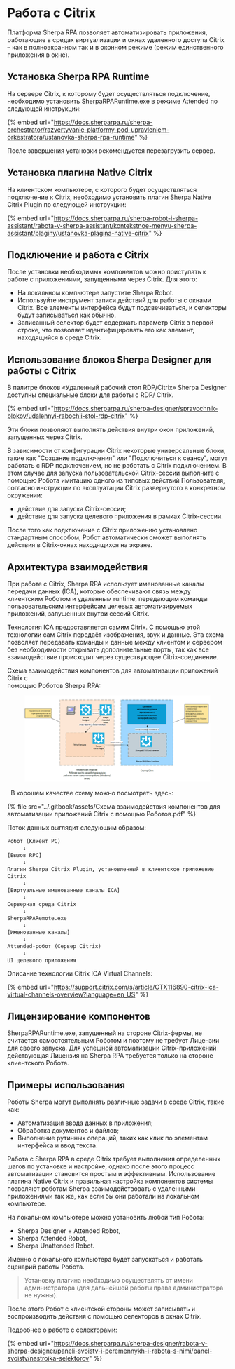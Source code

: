 # Работа с Citrix

Платформа Sherpa RPA позволяет автоматизировать приложения, работающие в средах виртуализации и окнах удаленного доступа Citrix – как в полноэкранном так и в оконном режиме (режим единственного приложения в окне).

## Установка Sherpa RPA Runtime

На сервере Citrix, к которому будет осуществляться подключение, необходимо установить SherpaRPARuntime.exe в режиме Attended по следующей инструкции:

{% embed url="https://docs.sherparpa.ru/sherpa-orchestrator/razvertyvanie-platformy-pod-upravleniem-orkestratora/ustanovka-sherpa-rpa-runtime" %}

После завершения установки рекомендуется перезагрузить сервер.

## Установка плагина Native Citrix

На клиентском компьютере, с которого будет осуществляться подключение к Citrix, необходимо установить плагин Sherpa Native Citrix Plugin по следующей инструкции:

{% embed url="https://docs.sherparpa.ru/sherpa-robot-i-sherpa-assistant/rabota-v-sherpa-assistant/kontekstnoe-menyu-sherpa-assistant/plaginy/ustanovka-plagina-native-citrix" %}

## Подключение и работа с Citrix

После установки необходимых компонентов можно приступать к работе с приложениями, запущенными через Citrix. Для этого:

* На локальном компьютере запустите Sherpa Robot.
* Используйте инструмент записи действий для работы с окнами Citrix. Все элементы интерфейса будут подсвечиваться, и селекторы будут записываться как обычно.
* Записанный селектор будет содержать параметр Citrix в первой строке, что позволяет идентифицировать его как элемент, находящийся в среде Citrix.

## Использование блоков Sherpa Designer для работы с Citrix

В палитре блоков «Удаленный рабочий стол RDP/Citrix» Sherpa Designer доступны специальные блоки для работы с RDP/ Citrix.

{% embed url="https://docs.sherparpa.ru/sherpa-designer/spravochnik-blokov/udalennyi-rabochii-stol-rdp-citrix" %}

Эти блоки позволяют выполнять действия внутри окон приложений, запущенных через Citrix.&#x20;

В зависимости от конфигурации Citrix некоторые универсальные блоки, такие как "Создание подключения" или "Подключиться к сеансу", могут работать с RDP подключением, но не работать с Citrix подключением. В этом случае для запуска пользовательской Citrix-сессии выполните с помощью Робота имитацию одного из типовых действий Пользователя, согласно инструкции по эксплуатации Citrix развернутого в конкретном окружении:

* действие для запуска Citrix-сессии;
* действие для запуска целевого приложения в рамках Citrix-сессии.&#x20;

После того как подключение с Citrix приложению установлено стандартным способом, Робот автоматически сможет выполнять действия в Citrix-окнах находящихся на экране.

## Архитектура взаимодействия

При работе с Citrix, Sherpa RPA использует именованные каналы передачи данных (ICA), которые обеспечивают связь между клиентским Роботом и удаленным runtime, передающим команды пользовательским интерфейсам целевых автоматизируемых приложений, запущенных внутри сессий Citrix.&#x20;

Технология ICA предоставляется самим Citrix. С помощью этой технологии сам Citrix передаёт изображения, звук и данные. Эта схема позволяет передавать команды и данные между клиентом и сервером без необходимости открывать дополнительные порты, так как все взаимодействие происходит через существующее Citrix-соединение.

Схема взаимодействия компонентов для автоматизации приложений Citrix c\
помощью Роботов Sherpa RPA:

<figure><img src="../.gitbook/assets/изображение (3) (1) (1).png" alt=""><figcaption></figcaption></figure>

  В хорошем качестве схему можно посмотреть здесь:

{% file src="../.gitbook/assets/Схема взаимодействия компонентов для автоматизации приложений Citrix с помощью Роботов.pdf" %}

Поток данных выглядит следующим образом:

```
Робот (Клиент PC)
     ↓
[Вызов RPC]
     ↓
Плагин Sherpa Citrix Plugin, установленный в клиентское приложение Citrix
     ↓
[Виртуальные именованные каналы ICA]
     ↓
Серверная среда Citrix
     ↓
SherpaRPARemote.exe
     ↓
[Именованные каналы]
     ↓
Attended-робот (Сервер Citrix)
     ↓
UI целевого приложения
```

Описание технологии Citrix ICA Virtual Channels:

{% embed url="https://support.citrix.com/s/article/CTX116890-citrix-ica-virtual-channels-overview?language=en_US" %}

## Лицензирование компонентов

SherpaRPARuntime.exe, запущенный на стороне Citrix-фермы, не считается самостоятельным Роботом и поэтому не требует Лицензии для своего запуска. Для успешной автоматизации Citrix-приложений действующая Лицензия на Sherpa RPA требуется только на стороне клиентского Робота.

## Примеры использования

Роботы Sherpa могут выполнять различные задачи в среде Citrix, такие как:

* Автоматизация ввода данных в приложения;
* Обработка документов и файлов;
* Выполнение рутинных операций, таких как клик по элементам интерфейса и ввод текста.&#x20;

Работа с Sherpa RPA в среде Citrix требует выполнения определенных шагов по установке и настройке, однако после этого процесс автоматизации становится простым и эффективным. Использование плагина Native Citrix и правильная настройка компонентов системы позволяют роботам Sherpa взаимодействовать с удаленными приложениями так же, как если бы они работали на локальном компьютере.

На локальном компьютере можно установить любой тип Робота:

* Sherpa Designer + Attended Robot,&#x20;
* Sherpa Attended Robot,
* Sherpa Unattended Robot.&#x20;

Именно с локального компьютера будет запускаться и работать сценарий работы Робота.&#x20;

> Установку плагина необходимо осуществлять от имени администратора (для дальнейшей работы права администратора не нужны).&#x20;

После этого Робот с клиентской стороны может записывать и воспроизводить действия с помощью селекторов в окнах Citrix.

Подробнее о работе с селекторами:

{% embed url="https://docs.sherparpa.ru/sherpa-designer/rabota-v-sherpa-designer/paneli-svoistv-i-peremennykh-i-rabota-s-nimi/panel-svoistv/nastroika-selektorov" %}
